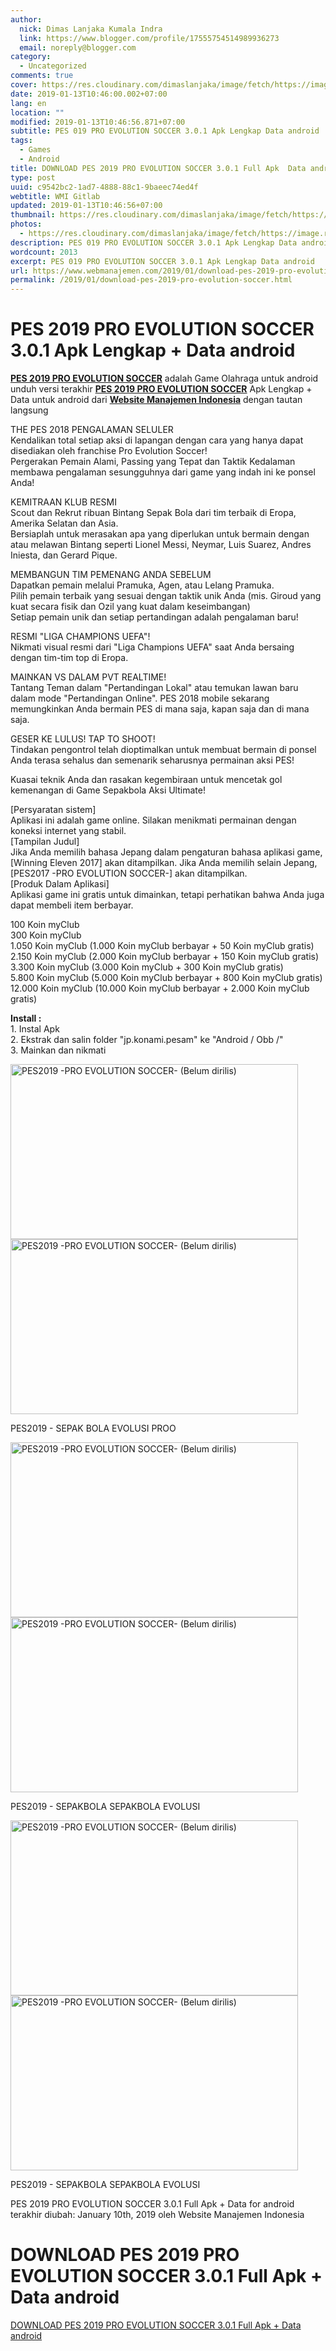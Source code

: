 ```yaml
---
author:
  nick: Dimas Lanjaka Kumala Indra
  link: https://www.blogger.com/profile/17555754514989936273
  email: noreply@blogger.com
category:
  - Uncategorized
comments: true
cover: https://res.cloudinary.com/dimaslanjaka/image/fetch/https://image.revdl.com/2016/pes2017-pro-evolution-soccer-unreleased-1.jpg
date: 2019-01-13T10:46:00.002+07:00
lang: en
location: ""
modified: 2019-01-13T10:46:56.871+07:00
subtitle: PES 019 PRO EVOLUTION SOCCER 3.0.1 Apk Lengkap Data android
tags:
  - Games
  - Android
title: DOWNLOAD PES 2019 PRO EVOLUTION SOCCER 3.0.1 Full Apk  Data android
type: post
uuid: c9542bc2-1ad7-4888-88c1-9baeec74ed4f
webtitle: WMI Gitlab
updated: 2019-01-13T10:46:56+07:00
thumbnail: https://res.cloudinary.com/dimaslanjaka/image/fetch/https://image.revdl.com/2016/pes2017-pro-evolution-soccer-unreleased-1.jpg
photos:
  - https://res.cloudinary.com/dimaslanjaka/image/fetch/https://image.revdl.com/2016/pes2017-pro-evolution-soccer-unreleased-1.jpg
description: PES 019 PRO EVOLUTION SOCCER 3.0.1 Apk Lengkap Data android
wordcount: 2013
excerpt: PES 019 PRO EVOLUTION SOCCER 3.0.1 Apk Lengkap Data android
url: https://www.webmanajemen.com/2019/01/download-pes-2019-pro-evolution-soccer.html
permalink: /2019/01/download-pes-2019-pro-evolution-soccer.html
---
```


<h1 for="title"> <span class="notranslate"> PES 2019 PRO EVOLUTION SOCCER 3.0.1 Apk Lengkap + Data android</span> </h1>  <div>  <div class="post_content entry-content">  <p> <span class="notranslate"> <a href="https://web-manajemen.blogspot.com/" class="notranslate"><strong><span class="notranslate">PES 2019 PRO EVOLUTION SOCCER</span></strong></a> adalah Game Olahraga untuk android</span> <br><span class="notranslate"> unduh versi terakhir <strong><a href="https://web-manajemen.blogspot.com/" class="notranslate"><span class="notranslate">PES 2019 PRO EVOLUTION SOCCER</span></a></strong> Apk Lengkap + Data untuk android dari <strong><a href="https://web-manajemen.blogspot.com/" class="notranslate">Website Manajemen Indonesia</a></strong> dengan tautan langsung</span> </p>  <p> <span class="notranslate"> THE PES 2018 PENGALAMAN SELULER</span> <br><span class="notranslate"> Kendalikan total setiap aksi di lapangan dengan cara yang hanya dapat disediakan oleh franchise Pro Evolution Soccer!</span> <br><span class="notranslate"> Pergerakan Pemain Alami, Passing yang Tepat dan Taktik Kedalaman membawa pengalaman sesungguhnya dari game yang indah ini ke ponsel Anda!</span> </p>  <p> <span class="notranslate"> KEMITRAAN KLUB RESMI</span> <br><span class="notranslate"> Scout dan Rekrut ribuan Bintang Sepak Bola dari tim terbaik di Eropa, Amerika Selatan dan Asia.</span> <br><span class="notranslate"> Bersiaplah untuk merasakan apa yang diperlukan untuk bermain dengan atau melawan Bintang seperti Lionel Messi, Neymar, Luis Suarez, Andres Iniesta, dan Gerard Pique.</span> </p>  <p> <span class="notranslate"> MEMBANGUN TIM PEMENANG ANDA SEBELUM</span> <br><span class="notranslate"> Dapatkan pemain melalui Pramuka, Agen, atau Lelang Pramuka.</span> <br><span class="notranslate"> Pilih pemain terbaik yang sesuai dengan taktik unik Anda (mis. Giroud yang kuat secara fisik dan Ozil yang kuat dalam keseimbangan)</span> <br><span class="notranslate"> Setiap pemain unik dan setiap pertandingan adalah pengalaman baru!</span> </p>  <p> <span class="notranslate"> RESMI "LIGA CHAMPIONS UEFA"!</span> <br><span class="notranslate"> Nikmati visual resmi dari "Liga Champions UEFA" saat Anda bersaing dengan tim-tim top di Eropa.</span> </p>  <p> <span class="notranslate"> MAINKAN VS DALAM PVT REALTIME!</span> <br><span class="notranslate"> Tantang Teman dalam "Pertandingan Lokal" atau temukan lawan baru dalam mode "Pertandingan Online".</span> <span class="notranslate"> PES 2018 mobile sekarang memungkinkan Anda bermain PES di mana saja, kapan saja dan di mana saja.</span> </p>  <p> <span class="notranslate"> GESER KE LULUS!</span> <span class="notranslate"> TAP TO SHOOT!</span> <br><span class="notranslate"> Tindakan pengontrol telah dioptimalkan untuk membuat bermain di ponsel Anda terasa sehalus dan semenarik seharusnya permainan aksi PES!</span> </p>  <p> <span class="notranslate"> Kuasai teknik Anda dan rasakan kegembiraan untuk mencetak gol kemenangan di Game Sepakbola Aksi Ultimate!</span> </p>  <p> <span class="notranslate"> [Persyaratan sistem]</span> <br><span class="notranslate"> Aplikasi ini adalah game online.</span> <span class="notranslate"> Silakan menikmati permainan dengan koneksi internet yang stabil.</span> <br><span class="notranslate"> [Tampilan Judul]</span> <br><span class="notranslate"> Jika Anda memilih bahasa Jepang dalam pengaturan bahasa aplikasi game, [Winning Eleven 2017] akan ditampilkan.</span> <span class="notranslate"> Jika Anda memilih selain Jepang, [PES2017 -PRO EVOLUTION SOCCER-] akan ditampilkan.</span> <br><span class="notranslate"> [Produk Dalam Aplikasi]</span> <br><span class="notranslate"> Aplikasi game ini gratis untuk dimainkan, tetapi perhatikan bahwa Anda juga dapat membeli item berbayar.</span> </p>  <p> <span class="notranslate"> 100 Koin myClub</span> <br><span class="notranslate"> 300 Koin myClub</span> <br><span class="notranslate"> 1.050 Koin myClub (1.000 Koin myClub berbayar + 50 Koin myClub gratis)</span> <br><span class="notranslate"> 2.150 Koin myClub (2.000 Koin myClub berbayar + 150 Koin myClub gratis)</span> <br><span class="notranslate"> 3.300 Koin myClub (3.000 Koin myClub + 300 Koin myClub gratis)</span> <br><span class="notranslate"> 5.800 Koin myClub (5.000 Koin myClub berbayar + 800 Koin myClub gratis)</span> <br><span class="notranslate"> 12.000 Koin myClub (10.000 Koin myClub berbayar + 2.000 Koin myClub gratis)</span> </p>  <p> <span class="notranslate"><strong>Install :</strong></span> <br><span class="notranslate"> 1. Instal Apk</span> <br><span class="notranslate"> 2. Ekstrak dan salin folder "jp.konami.pesam" ke "Android / Obb /"</span> <br><span class="notranslate"> 3. Mainkan dan nikmati</span> </p>  <div class="wp-caption aligncenter"> <a href="https://web-manajemen.blogspot.com/" class="notranslate"><img data-cfsrc="https://image.revdl.com/2016/pes2017-pro-evolution-soccer-unreleased-1.jpg" alt="PES2019 -PRO EVOLUTION SOCCER- (Belum dirilis)" width="460" height="280" src="https://res.cloudinary.com/dimaslanjaka/image/fetch/https://image.revdl.com/2016/pes2017-pro-evolution-soccer-unreleased-1.jpg"></a> <noscript><img src="https://image.revdl.com/2016/pes2017-pro-evolution-soccer-unreleased-1.jpg" alt="PES2019 -PRO EVOLUTION SOCCER- (Belum dirilis)" width="460" height="280"></noscript>  <p class="wp-caption-text"> <span class="notranslate"> PES2019 - SEPAK BOLA EVOLUSI PROO</span> </p>  </div>  <div class="wp-caption aligncenter"> <a href="https://web-manajemen.blogspot.com/" class="notranslate"><img data-cfsrc="https://image.revdl.com/2016/pes2017-pro-evolution-soccer-unreleased-2.jpg" alt="PES2019 -PRO EVOLUTION SOCCER- (Belum dirilis)" width="460" height="280" src="https://res.cloudinary.com/dimaslanjaka/image/fetch/https://image.revdl.com/2016/pes2017-pro-evolution-soccer-unreleased-2.jpg"></a> <noscript><img src="https://image.revdl.com/2016/pes2017-pro-evolution-soccer-unreleased-2.jpg" alt="PES2019 -PRO EVOLUTION SOCCER- (Belum dirilis)" width="460" height="280"></noscript>  <p class="wp-caption-text"> <span class="notranslate"> PES2019 - SEPAKBOLA SEPAKBOLA EVOLUSI</span> </p>  </div>  <div class="wp-caption aligncenter"> <a href="https://web-manajemen.blogspot.com/" class="notranslate"><img data-cfsrc="https://image.revdl.com/2016/pes2017-pro-evolution-soccer-unreleased-3.jpg" alt="PES2019 -PRO EVOLUTION SOCCER- (Belum dirilis)" width="460" height="280" src="https://res.cloudinary.com/dimaslanjaka/image/fetch/https://image.revdl.com/2016/pes2017-pro-evolution-soccer-unreleased-3.jpg"></a> <noscript><img src="https://image.revdl.com/2016/pes2017-pro-evolution-soccer-unreleased-3.jpg" alt="PES2019 -PRO EVOLUTION SOCCER- (Belum dirilis)" width="460" height="280"></noscript>  <p class="wp-caption-text"> <span class="notranslate"> PES2019 - SEPAKBOLA SEPAKBOLA EVOLUSI</span> </p>  </div>  <div class="hatom-extra"> <span class="notranslate"> <span class="notranslate entry-title">PES 2019 PRO EVOLUTION SOCCER 3.0.1 Full Apk + Data for android</span> terakhir diubah: <span class="notranslate updated">January 10th, 2019</span> oleh <span class="notranslate author vcard">Website Manajemen Indonesia</span></span> </div>  <div class="clear"></div>  </div>  <h1 for="title" class="notranslate">DOWNLOAD PES 2019 PRO EVOLUTION SOCCER 3.0.1 Full Apk + Data android</h1>  <div class="w3-center w3-container w3-border notranslate"> <a href="https://dimaslanjaka-storage.000webhostapp.com/revdl.php?download&amp;path=/pes2017-pro-evolution-soccer-unreleased-apk-download.html/" target="_blank" class="w3-btn w3-green" rel="noopener noreferer nofollow">DOWNLOAD PES 2019 PRO EVOLUTION SOCCER 3.0.1 Full Apk + Data android</a> </div>  </div>  <script src="https://codepen.io/dimaslanjaka/pen/aQRrbR.js"></script>